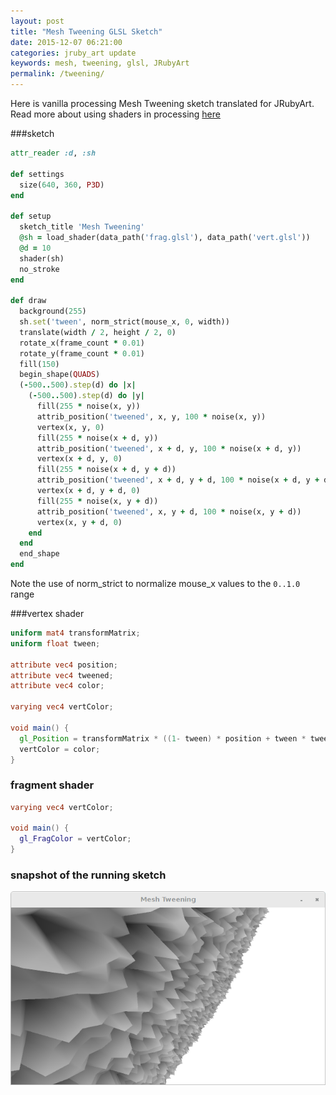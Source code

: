 ```yaml
---
layout: post
title: "Mesh Tweening GLSL Sketch"
date: 2015-12-07 06:21:00
categories: jruby_art update
keywords: mesh, tweening, glsl, JRubyArt
permalink: /tweening/
---
```


Here is vanilla processing Mesh Tweening sketch translated for JRubyArt. Read more about using shaders in processing [here][tutorial]

###sketch

```ruby
attr_reader :d, :sh

def settings
  size(640, 360, P3D)
end

def setup
  sketch_title 'Mesh Tweening'
  @sh = load_shader(data_path('frag.glsl'), data_path('vert.glsl'))
  @d = 10
  shader(sh)
  no_stroke
end

def draw
  background(255)
  sh.set('tween', norm_strict(mouse_x, 0, width))
  translate(width / 2, height / 2, 0)
  rotate_x(frame_count * 0.01)
  rotate_y(frame_count * 0.01)
  fill(150)
  begin_shape(QUADS)
  (-500..500).step(d) do |x|
    (-500..500).step(d) do |y|
      fill(255 * noise(x, y))
      attrib_position('tweened', x, y, 100 * noise(x, y))
      vertex(x, y, 0)
      fill(255 * noise(x + d, y))
      attrib_position('tweened', x + d, y, 100 * noise(x + d, y))
      vertex(x + d, y, 0)
      fill(255 * noise(x + d, y + d))
      attrib_position('tweened', x + d, y + d, 100 * noise(x + d, y + d))
      vertex(x + d, y + d, 0)
      fill(255 * noise(x, y + d))
      attrib_position('tweened', x, y + d, 100 * noise(x, y + d))
      vertex(x, y + d, 0)
    end
  end
  end_shape
end
```

Note the use of norm_strict to normalize mouse_x values to the `0..1.0` range

###vertex shader

```glsl
uniform mat4 transformMatrix;
uniform float tween;

attribute vec4 position;
attribute vec4 tweened;
attribute vec4 color;

varying vec4 vertColor;

void main() {
  gl_Position = transformMatrix * ((1- tween) * position + tween * tweened);    
  vertColor = color;
}
```

### fragment shader

```glsl
varying vec4 vertColor;

void main() {
  gl_FragColor = vertColor;
}
```

### snapshot of the running sketch

<img src="/assets/tween.png" />

[tutorial]:https://www.processing.org/tutorials/pshader/